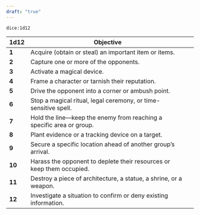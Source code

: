 ```yaml
---
draft: "true"
---
```


`dice:1d12`

| 1d12   | Objective                                                             |     |
| ------ | --------------------------------------------------------------------- | --- |
| **1**  | Acquire (obtain or steal) an important item or items.                 |     |
| **2**  | Capture one or more of the opponents.                                 |     |
| **3**  | Activate a magical device.                                            |     |
| **4**  | Frame a character or tarnish their reputation.                        |     |
| **5**  | Drive the opponent into a corner or ambush point.                     |     |
| **6**  | Stop a magical ritual, legal ceremony, or time-sensitive spell.       |     |
| **7**  | Hold the line—keep the enemy from reaching a specific area or group.  |     |
| **8**  | Plant evidence or a tracking device on a target.                      |     |
| **9**  | Secure a specific location ahead of another group’s arrival.          |     |
| **10** | Harass the opponent to deplete their resources or keep them occupied. |     |
| **11** | Destroy a piece of architecture, a statue, a shrine, or a weapon.     |     |
| **12** | Investigate a situation to confirm or deny existing information.      |     |
